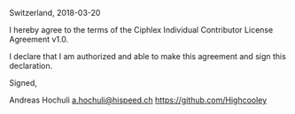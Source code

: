 Switzerland, 2018-03-20

I hereby agree to the terms of the Ciphlex Individual Contributor License
Agreement v1.0.

I declare that I am authorized and able to make this agreement and sign this
declaration.

Signed,

Andreas Hochuli a.hochuli@hispeed.ch https://github.com/Highcooley
